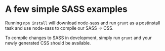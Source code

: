 # A few simple SASS examples

Running `npm install` will download node-sass and run `grunt` as a postinstall task and use node-sass to compile our SASS -> CSS.

To compile changes to SASS in development, simply run `grunt` and your newly generated CSS should be available.
